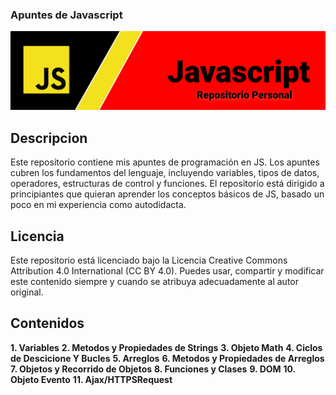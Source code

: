 ### Apuntes de Javascript 

<img src="/Resources/bjs.png">

## Descripcion

Este repositorio contiene mis apuntes de programación en JS. Los apuntes cubren los fundamentos del lenguaje, incluyendo variables, tipos de datos, operadores, estructuras de control y funciones. El repositorio está dirigido a principiantes que quieran aprender los conceptos básicos de JS, basado un poco en mi experiencia como autodidacta.

## Licencia

Este repositorio está licenciado bajo la Licencia Creative Commons Attribution 4.0 International (CC BY 4.0). Puedes usar, compartir y modificar este contenido siempre y cuando se atribuya adecuadamente al autor original.


## Contenidos
**1. Variables**
**2. Metodos y Propiedades de Strings**
**3. Objeto Math**
**4. Ciclos de Descicione Y Bucles**
**5. Arreglos**
**6. Metodos y Propiedades de Arreglos**
**7. Objetos y Recorrido de Objetos**
**8. Funciones y Clases**
**9. DOM**
**10. Objeto Evento**
**11. Ajax/HTTPSRequest**


